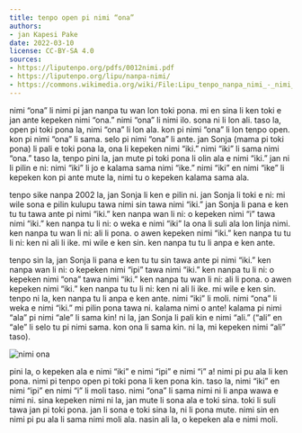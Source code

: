 ```yaml
---
title: tenpo open pi nimi “ona”
authors:
- jan Kapesi Pake
date: 2022-03-10
license: CC-BY-SA 4.0
sources:
- https://liputenpo.org/pdfs/0012nimi.pdf
- https://liputenpo.org/lipu/nanpa-nimi/
- https://commons.wikimedia.org/wiki/File:Lipu_tenpo_nanpa_nimi_-_nimi_ona.png
---
```


nimi “ona” li nimi pi jan nanpa tu wan lon toki pona. mi en sina li ken toki e jan ante kepeken nimi “ona.” nimi “ona” li nimi ilo. sona ni li lon ali. taso la, open pi toki pona la, nimi “ona” li lon ala. kon pi nimi “ona” li lon tenpo open. kon pi nimi “ona” li sama. selo pi nimi “ona” li ante. jan Sonja (mama pi toki pona) li pali e toki pona la, ona li kepeken nimi “iki.” nimi “iki” li sama nimi “ona.” taso la, tenpo pini la, jan mute pi toki pona li olin ala e nimi “iki.” jan ni li pilin e ni: nimi “iki” li jo e kalama sama nimi “ike.” nimi “iki” en nimi “ike” li kepeken kon pi ante mute la, nimi tu o kepeken kalama sama ala.

tenpo sike nanpa 2002 la, jan Sonja li ken e pilin ni. jan Sonja li toki e ni: mi wile sona e pilin kulupu tawa nimi sin tawa nimi “iki.” jan Sonja li pana e ken tu tu tawa ante pi nimi “iki.” ken nanpa wan li ni: o kepeken nimi “i” tawa nimi “iki.” ken nanpa tu li ni: o weka e nimi “iki” la ona li suli ala lon linja nimi. ken nanpa tu wan li ni: ali li pona. o awen kepeken nimi “iki.” ken nanpa tu tu li ni: ken ni ali li ike. mi wile e ken sin. ken nanpa tu tu li anpa e ken ante.

tenpo sin la, jan Sonja li pana e ken tu tu sin tawa ante pi nimi “iki.” ken nanpa wan li ni: o kepeken nimi “ipi” tawa nimi “iki.” ken nanpa tu li ni: o kepeken nimi “ona” tawa nimi “iki.” ken nanpa tu wan li ni: ali li pona. o awen kepeken nimi “iki.” ken nanpa tu tu li ni: ken ni ali li ike. mi wile e ken sin. tenpo ni la, ken nanpa tu li anpa e ken ante. nimi “iki” li moli. nimi “ona” li weka e nimi “iki.” mi pilin pona tawa ni. kalama nimi o ante! kalama pi nimi “ala” pi nimi “ale” li sama kin! ni la, jan Sonja li pali kin e nimi “ali.” (“ali” en “ale” li selo tu pi nimi sama. kon ona li sama kin. ni la, mi kepeken nimi “ali” taso).

![nimi ona](https://upload.wikimedia.org/wikipedia/commons/5/54/Lipu_tenpo_nanpa_nimi_-_nimi_ona.png)

pini la, o kepeken ala e nimi “iki” e nimi “ipi” e nimi “i” a! nimi pi pu ala li ken pona. nimi pi tenpo open pi toki pona li ken pona kin. taso la, nimi “iki” en nimi “ipi” en nimi “i” li moli taso. nimi “ona” li sama nimi ni li anpa wawa e nimi ni. sina kepeken nimi ni la, jan mute li sona ala e toki sina. toki li suli tawa jan pi toki pona. jan li sona e toki sina la, ni li pona mute. nimi sin en nimi pi pu ala li sama nimi moli ala. nasin ali la, o kepeken ala e nimi moli.